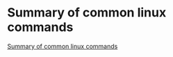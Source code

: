 # Summary of common linux commands
[Summary of common linux commands](https://aiwithcloud.com/2022/09/19/summary_of_common_linux_commands/)